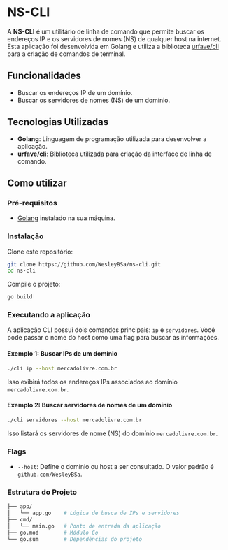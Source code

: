# NS-CLI

A **NS-CLI** é um utilitário de linha de comando que permite buscar os endereços IP e os servidores de nomes (NS) de qualquer host na internet. Esta aplicação foi desenvolvida em Golang e utiliza a biblioteca [urfave/cli](https://github.com/urfave/cli) para a criação de comandos de terminal.

## Funcionalidades

- Buscar os endereços IP de um domínio.
- Buscar os servidores de nomes (NS) de um domínio.

## Tecnologias Utilizadas

- **Golang**: Linguagem de programação utilizada para desenvolver a aplicação.
- **urfave/cli**: Biblioteca utilizada para criação da interface de linha de comando.

## Como utilizar

### Pré-requisitos

- [Golang](https://golang.org/doc/install) instalado na sua máquina.

### Instalação

Clone este repositório:

```bash
git clone https://github.com/WesleyBSa/ns-cli.git
cd ns-cli
```

Compile o projeto:

```bash
go build
```

### Executando a aplicação

A aplicação CLI possui dois comandos principais: `ip` e `servidores`. Você pode passar o nome do host como uma flag para buscar as informações.

#### Exemplo 1: Buscar IPs de um domínio

```bash
./cli ip --host mercadolivre.com.br
```

Isso exibirá todos os endereços IPs associados ao domínio `mercadolivre.com.br`.

#### Exemplo 2: Buscar servidores de nomes de um domínio

```bash
./cli servidores --host mercadolivre.com.br
```

Isso listará os servidores de nome (NS) do domínio `mercadolivre.com.br`.

### Flags

- `--host`: Define o domínio ou host a ser consultado. O valor padrão é `github.com/WesleyBSa`.

### Estrutura do Projeto

```bash
├── app/
│   └── app.go    # Lógica de busca de IPs e servidores
├── cmd/
│   └── main.go   # Ponto de entrada da aplicação
├── go.mod        # Módulo Go
└── go.sum        # Dependências do projeto
```
